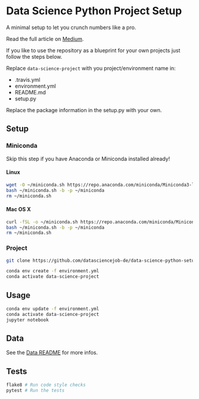 # Data Science Python Project Setup

A minimal setup to let you crunch numbers like a pro.

Read the full article on [Medium](https://medium.com/datasciencejob/how-to-setup-your-python-data-science-projects-to-save-you-hassle-time-money-9381a98d3687).

If you like to use the repository as a blueprint for your own projects just follow the steps below.

Replace `data-science-project` with you project/environment name in:
- .travis.yml
- environment.yml
- README.md
- setup.py

Replace the package information in the setup.py with your own.


## Setup

### Miniconda

Skip this step if you have Anaconda or Miniconda installed already!

#### Linux

```sh
wget -O ~/miniconda.sh https://repo.anaconda.com/miniconda/Miniconda3-latest-Linux-x86_64.sh
bash ~/miniconda.sh -b -p ~/miniconda
rm ~/miniconda.sh
```

#### Mac OS X

```sh
curl -fSL -o ~/miniconda.sh https://repo.anaconda.com/miniconda/Miniconda3-latest-MacOSX-x86_64.sh
bash ~/miniconda.sh -b -p ~/miniconda
rm ~/miniconda.sh
```

### Project

```sh
git clone https://github.com/datasciencejob-de/data-science-python-setup.git
```

```sh
conda env create -f environment.yml
conda activate data-science-project
```


## Usage

```sh
conda env update -f environment.yml
conda activate data-science-project
jupyter notebook
```


## Data

See the [Data README](/data#readme) for more infos.


## Tests

```sh
flake8 # Run code style checks
pytest # Run the tests
```
